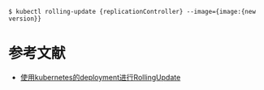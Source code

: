 ```
$ kubectl rolling-update {replicationController} --image={image:{new version}}
```

# 参考文献
- [使用kubernetes的deployment进行RollingUpdate](http://www.jianshu.com/p/6bc8e0ae65d1)
